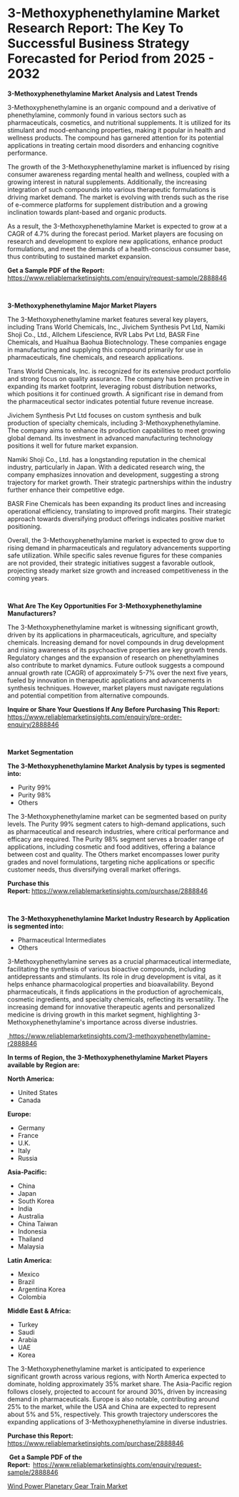 <p><h1>3-Methoxyphenethylamine Market Research Report: The Key To Successful Business Strategy Forecasted for Period from 2025 - 2032</h1></p><p><strong>3-Methoxyphenethylamine Market Analysis and Latest Trends</strong></p>
<p><p>3-Methoxyphenethylamine is an organic compound and a derivative of phenethylamine, commonly found in various sectors such as pharmaceuticals, cosmetics, and nutritional supplements. It is utilized for its stimulant and mood-enhancing properties, making it popular in health and wellness products. The compound has garnered attention for its potential applications in treating certain mood disorders and enhancing cognitive performance.</p><p>The growth of the 3-Methoxyphenethylamine market is influenced by rising consumer awareness regarding mental health and wellness, coupled with a growing interest in natural supplements. Additionally, the increasing integration of such compounds into various therapeutic formulations is driving market demand. The market is evolving with trends such as the rise of e-commerce platforms for supplement distribution and a growing inclination towards plant-based and organic products. </p><p>As a result, the 3-Methoxyphenethylamine Market is expected to grow at a CAGR of 4.7% during the forecast period. Market players are focusing on research and development to explore new applications, enhance product formulations, and meet the demands of a health-conscious consumer base, thus contributing to sustained market expansion.</p></p>
<p><strong>Get a Sample PDF of the Report:&nbsp;</strong> <a href="https://www.reliablemarketinsights.com/enquiry/request-sample/2888846?utm_campaign=2885&utm_medium=2&utm_source=Github&utm_content=ia&utm_term=14032025&utm_id=3-methoxyphenethylamine">https://www.reliablemarketinsights.com/enquiry/request-sample/2888846</a></p>
<p>&nbsp;</p>
<p><strong>3-Methoxyphenethylamine Major Market Players</strong></p>
<p><p>The 3-Methoxyphenethylamine market features several key players, including Trans World Chemicals, Inc., Jivichem Synthesis Pvt Ltd, Namiki Shoji Co., Ltd., Allchem Lifescience, RVR Labs Pvt Ltd, BASR Fine Chemicals, and Huaihua Baohua Biotechnology. These companies engage in manufacturing and supplying this compound primarily for use in pharmaceuticals, fine chemicals, and research applications.</p><p>Trans World Chemicals, Inc. is recognized for its extensive product portfolio and strong focus on quality assurance. The company has been proactive in expanding its market footprint, leveraging robust distribution networks, which positions it for continued growth. A significant rise in demand from the pharmaceutical sector indicates potential future revenue increase.</p><p>Jivichem Synthesis Pvt Ltd focuses on custom synthesis and bulk production of specialty chemicals, including 3-Methoxyphenethylamine. The company aims to enhance its production capabilities to meet growing global demand. Its investment in advanced manufacturing technology positions it well for future market expansion.</p><p>Namiki Shoji Co., Ltd. has a longstanding reputation in the chemical industry, particularly in Japan. With a dedicated research wing, the company emphasizes innovation and development, suggesting a strong trajectory for market growth. Their strategic partnerships within the industry further enhance their competitive edge.</p><p>BASR Fine Chemicals has been expanding its product lines and increasing operational efficiency, translating to improved profit margins. Their strategic approach towards diversifying product offerings indicates positive market positioning.</p><p>Overall, the 3-Methoxyphenethylamine market is expected to grow due to rising demand in pharmaceuticals and regulatory advancements supporting safe utilization. While specific sales revenue figures for these companies are not provided, their strategic initiatives suggest a favorable outlook, projecting steady market size growth and increased competitiveness in the coming years.</p></p>
<p>&nbsp;</p>
<p><strong>What Are The Key Opportunities For 3-Methoxyphenethylamine Manufacturers?</strong></p>
<p><p>The 3-Methoxyphenethylamine market is witnessing significant growth, driven by its applications in pharmaceuticals, agriculture, and specialty chemicals. Increasing demand for novel compounds in drug development and rising awareness of its psychoactive properties are key growth trends. Regulatory changes and the expansion of research on phenethylamines also contribute to market dynamics. Future outlook suggests a compound annual growth rate (CAGR) of approximately 5-7% over the next five years, fueled by innovation in therapeutic applications and advancements in synthesis techniques. However, market players must navigate regulations and potential competition from alternative compounds.</p></p>
<p><strong>Inquire or Share Your Questions If Any Before Purchasing This Report:</strong> <a href="https://www.reliablemarketinsights.com/enquiry/pre-order-enquiry/2888846?utm_campaign=2885&utm_medium=2&utm_source=Github&utm_content=ia&utm_term=14032025&utm_id=3-methoxyphenethylamine">https://www.reliablemarketinsights.com/enquiry/pre-order-enquiry/2888846</a></p>
<p>&nbsp;</p>
<p><strong>Market Segmentation</strong></p>
<p><strong>The 3-Methoxyphenethylamine Market Analysis by types is segmented into:</strong></p>
<p><ul><li>Purity 99%</li><li>Purity 98%</li><li>Others</li></ul></p>
<p><p>The 3-Methoxyphenethylamine market can be segmented based on purity levels. The Purity 99% segment caters to high-demand applications, such as pharmaceutical and research industries, where critical performance and efficacy are required. The Purity 98% segment serves a broader range of applications, including cosmetic and food additives, offering a balance between cost and quality. The Others market encompasses lower purity grades and novel formulations, targeting niche applications or specific customer needs, thus diversifying overall market offerings.</p></p>
<p><strong>Purchase this Report:&nbsp;</strong><a href="https://www.reliablemarketinsights.com/purchase/2888846?utm_campaign=2885&utm_medium=2&utm_source=Github&utm_content=ia&utm_term=14032025&utm_id=3-methoxyphenethylamine">https://www.reliablemarketinsights.com/purchase/2888846</a></p>
<p>&nbsp;</p>
<p><strong>The 3-Methoxyphenethylamine Market Industry Research by Application is segmented into:</strong></p>
<p><ul><li>Pharmaceutical Intermediates</li><li>Others</li></ul></p>
<p><p>3-Methoxyphenethylamine serves as a crucial pharmaceutical intermediate, facilitating the synthesis of various bioactive compounds, including antidepressants and stimulants. Its role in drug development is vital, as it helps enhance pharmacological properties and bioavailability. Beyond pharmaceuticals, it finds applications in the production of agrochemicals, cosmetic ingredients, and specialty chemicals, reflecting its versatility. The increasing demand for innovative therapeutic agents and personalized medicine is driving growth in this market segment, highlighting 3-Methoxyphenethylamine's importance across diverse industries.</p></p>
<p><a href="https://www.reliablemarketinsights.com/3-methoxyphenethylamine-r2888846?utm_campaign=2885&utm_medium=2&utm_source=Github&utm_content=ia&utm_term=14032025&utm_id=3-methoxyphenethylamine">&nbsp;https://www.reliablemarketinsights.com/3-methoxyphenethylamine-r2888846</a></p>
<p><strong>In terms of Region, the 3-Methoxyphenethylamine Market Players available by Region are:</strong></p>
<p>
    <p> <strong> North America: </strong>
        <ul>
            <li>United States</li>
            <li>Canada</li>
        </ul>
        </p> 
    <p> <strong> Europe: </strong>
        <ul>
            <li>Germany</li>
            <li>France</li>
            <li>U.K.</li>
            <li>Italy</li>
            <li>Russia</li>
        </ul>
        </p> 
    <p> <strong> Asia-Pacific: </strong>
        <ul>
            <li>China</li>
            <li>Japan</li>
            <li>South Korea</li>
            <li>India</li>
            <li>Australia</li>
            <li>China Taiwan</li>
            <li>Indonesia</li>
            <li>Thailand</li>
            <li>Malaysia</li>
        </ul>
        </p> 
    <p> <strong> Latin America: </strong>
        <ul>
            <li>Mexico</li>
            <li>Brazil</li>
            <li>Argentina Korea</li>
            <li>Colombia</li>
        </ul>
        </p> 
    <p> <strong> Middle East & Africa: </strong>
        <ul>
            <li>Turkey</li>
            <li>Saudi</li>
            <li>Arabia</li>
            <li>UAE</li>
            <li>Korea</li>
        </ul>
    </p>
    </p>
<p><p>The 3-Methoxyphenethylamine market is anticipated to experience significant growth across various regions, with North America expected to dominate, holding approximately 35% market share. The Asia-Pacific region follows closely, projected to account for around 30%, driven by increasing demand in pharmaceuticals. Europe is also notable, contributing around 25% to the market, while the USA and China are expected to represent about 5% and 5%, respectively. This growth trajectory underscores the expanding applications of 3-Methoxyphenethylamine in diverse industries.</p></p>
<p><strong>Purchase this Report: </strong><a href="https://www.reliablemarketinsights.com/purchase/2888846?utm_campaign=2885&utm_medium=2&utm_source=Github&utm_content=ia&utm_term=14032025&utm_id=3-methoxyphenethylamine">https://www.reliablemarketinsights.com/purchase/2888846</a></p>
<p>&nbsp;<strong>Get a Sample PDF of the Report:&nbsp;&nbsp;</strong><a href="https://www.reliablemarketinsights.com/enquiry/request-sample/2888846?utm_campaign=2885&utm_medium=2&utm_source=Github&utm_content=ia&utm_term=14032025&utm_id=3-methoxyphenethylamine">https://www.reliablemarketinsights.com/enquiry/request-sample/2888846</a></p>
<p><strong></strong></p>
<p><p><a href="https://github.com/berbelsagwan/Market-Research-Report-List-1/blob/main/wind-power-planetary-gear-train-market.md?utm_campaign=2885&utm_medium=2&utm_source=Github&utm_content=ia&utm_term=14032025&utm_id=3-methoxyphenethylamine">Wind Power Planetary Gear Train Market</a></p></p>